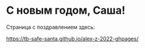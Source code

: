 # С новым годом, Саша!

Страница с поздравлением здесь:

https://tb-safe-santa.github.io/alex-z-2022-ghpages/ 
